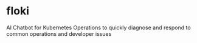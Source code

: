 # floki
AI Chatbot for Kubernetes Operations to quickly diagnose and respond to common operations and developer issues
